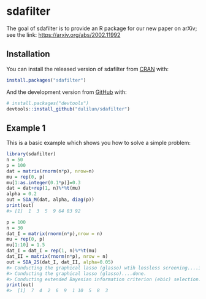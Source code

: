 
<!-- README.md is generated from README.Rmd. Please edit that file -->

# sdafilter

<!-- badges: start -->

<!-- badges: end -->

The goal of sdafilter is to provide an R package for our new paper on
arXiv; see the link: <https://arxiv.org/abs/2002.11992>

## Installation

You can install the released version of sdafilter from
[CRAN](https://CRAN.R-project.org) with:

``` r
install.packages("sdafilter")
```

And the development version from [GitHub](https://github.com/) with:

``` r
# install.packages("devtools")
devtools::install_github("dulilun/sdafilter")
```

## Example 1

This is a basic example which shows you how to solve a simple problem:

``` r
library(sdafilter)
n = 50
p = 100
dat = matrix(rnorm(n*p), nrow=n)
mu = rep(0, p)
mu[1:as.integer(0.1*p)]=0.3
dat = dat+rep(1, n)%*%t(mu)
alpha = 0.2
out = SDA_M(dat, alpha, diag(p))
print(out)
#> [1]  1  3  5  9 64 83 92

p = 100
n = 30
dat_I = matrix(rnorm(n*p),nrow = n)
mu = rep(0, p)
mu[1:10] = 1.5
dat_I = dat_I = rep(1, n)%*%t(mu)
dat_II = matrix(rnorm(n*p), nrow = n)
out = SDA_2S(dat_I, dat_II, alpha=0.05)
#> Conducting the graphical lasso (glasso) wtih lossless screening....in progress: 9%Conducting the graphical lasso (glasso) wtih lossless screening....in progress: 19%Conducting the graphical lasso (glasso) wtih lossless screening....in progress: 30%Conducting the graphical lasso (glasso) wtih lossless screening....in progress: 40%Conducting the graphical lasso (glasso) wtih lossless screening....in progress: 50%Conducting the graphical lasso (glasso) wtih lossless screening....in progress: 60%Conducting the graphical lasso (glasso) wtih lossless screening....in progress: 70%Conducting the graphical lasso (glasso) wtih lossless screening....in progress: 80%Conducting the graphical lasso (glasso) wtih lossless screening....in progress: 90%
#> Conducting the graphical lasso (glasso)....done.                                          
#> Conducting extended Bayesian information criterion (ebic) selection....done
print(out)
#>  [1]  7  4  2  6  9  1 10  5  8  3
```
